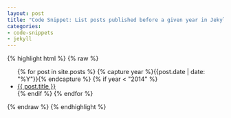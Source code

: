 ```yaml
---
layout: post
title: "Code Snippet: List posts published before a given year in Jekyll"
categories:
- code-snippets
- jekyll
---
```


{% highlight html %}
{% raw %}
<ul>
    {% for post in site.posts %}
    {% capture year %}{{post.date | date: "%Y"}}{% endcapture %}
        {% if year < "2014" %}
        <li><a href="{{ site.baseurl }}{{ post.url }}">{{ post.title }}</a></li>
        {% endif %}
    {% endfor %}
</ul>
{% endraw %}
{% endhighlight %}
